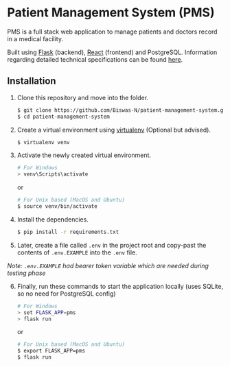 # Patient Management System (PMS)
PMS is a full stack web application to manage patients and doctors record in a medical facility.

Built using [Flask](https://github.com/pallets/flask) (backend), [React](https://github.com/facebook/react) (frontend) and PostgreSQL. Information regarding detailed technical specifications can be found [here](./docs/TechSpecs.md).

## Installation
1. Clone this repository and move into the folder.
    ```sh
    $ git clone https://github.com/Biswas-N/patient-management-system.git
    $ cd patient-management-system
    ```
2. Create a virtual environment using [virtualenv](https://github.com/pypa/virtualenv) (Optional but advised).
    ```sh
    $ virtualenv venv
    ```
3. Activate the newly created virtual environment.
    ```sh
    # For Windows
    > venv\Scripts\activate
    ```
    or
    ```sh
    # For Unix based (MacOS and Ubuntu)
    $ source venv/bin/activate
    ```
4. Install the dependencies.
    ```sh
    $ pip install -r requirements.txt
    ```
5. Later, create a file called `.env` in the project root and copy-past the contents of `.env.EXAMPLE` into the `.env` file.

*Note: `.env.EXAMPLE` had bearer token variable which are needed during testing phase*

6. Finally, run these commands to start the application locally (uses SQLite, so no need for PostgreSQL config)
    ```sh
    # For Windows
    > set FLASK_APP=pms
    > flask run
    ```
    or
    ```sh
    # For Unix based (MacOS and Ubuntu)
    $ export FLASK_APP=pms
    $ flask run
    ```